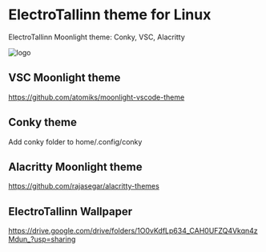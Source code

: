 # ElectroTallinn theme for Linux
ElectroTallinn Moonlight theme: Conky, VSC, Alacritty

![logo](https://i.imgur.com/3V2lNqj.png)

## VSC Moonlight theme
https://github.com/atomiks/moonlight-vscode-theme

## Conky theme
Add conky folder to home/.config/conky

## Alacritty Moonlight theme
https://github.com/rajasegar/alacritty-themes

## ElectroTallinn Wallpaper
https://drive.google.com/drive/folders/1O0vKdfLp634_CAH0UFZQ4Vkqn4zMdun_?usp=sharing

